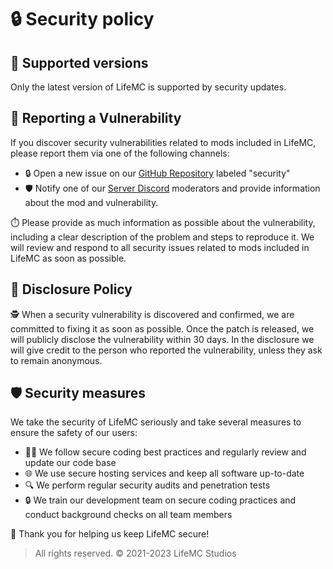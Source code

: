 # 🔒 Security policy 

## 🚀 Supported versions 

Only the latest version of LifeMC is supported by security updates. 

## 🚨 Reporting a Vulnerability 

If you discover security vulnerabilities related to mods included in LifeMC, please report them via one of the following channels:

- 🔒 Open a new issue on our [GitHub Repository](https://github.com/Nukecraft5419/LifeMC/issues) labeled "security" 
- 🛡️ Notify one of our [Server Discord](https://discord.com/invite/dnVdDSUJFZ) moderators and provide information about the mod and vulnerability.

⏱️ Please provide as much information as possible about the vulnerability, including a clear description of the problem and steps to reproduce it. We will review and respond to all security issues related to mods included in LifeMC as soon as possible.

## 📜 Disclosure Policy 

🕵️ When a security vulnerability is discovered and confirmed, we are committed to fixing it as soon as possible. Once the patch is released, we will publicly disclose the vulnerability within 30 days. In the disclosure we will give credit to the person who reported the vulnerability, unless they ask to remain anonymous.

## 🛡️ Security measures 

We take the security of LifeMC seriously and take several measures to ensure the safety of our users:

- 👨‍💻 We follow secure coding best practices and regularly review and update our code base 
- 🌐 We use secure hosting services and keep all software up-to-date 
- 🔍 We perform regular security audits and penetration tests 
- 🔒 We train our development team on secure coding practices and conduct background checks on all team members 

🙏 Thank you for helping us keep LifeMC secure!

> All rights reserved. © 2021-2023 LifeMC Studios
